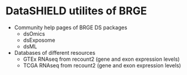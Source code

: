 # DataSHIELD utilites of BRGE

- Community help pages of BRGE DS packages
     + dsOmics
     + dsExposome
     + dsML
- Databases of different resources
     + GTEx RNAseq from recount2 (gene and exon expression levels)
     + TCGA RNAseq from recount2 (gene and exon expression levels)
